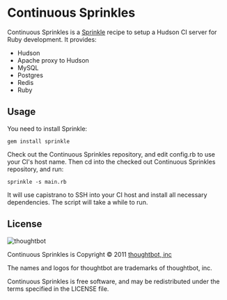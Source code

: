 Continuous Sprinkles
====================

Continuous Sprinkles is a [Sprinkle](https://github.com/crafterm/sprinkle) recipe to setup a Hudson CI server for Ruby development. It provides:

* Hudson
* Apache proxy to Hudson
* MySQL
* Postgres
* Redis
* Ruby

Usage
-----

You need to install Sprinkle:

    gem install sprinkle

Check out the Continuous Sprinkles repository, and edit config.rb to use your CI's host name. Then cd into the checked out Continuous Sprinkles repository, and run:

    sprinkle -s main.rb

It will use capistrano to SSH into your CI host and install all necessary dependencies. The script will take a while to run.

License
-------

![thoughtbot](http://thoughtbot.com/images/tm/logo.png)

Continuous Sprinkles is Copyright © 2011 [thoughtbot, inc](http://thoughtbot.com/community)

The names and logos for thoughtbot are trademarks of thoughtbot, inc.

Continuous Sprinkles is free software, and may be redistributed under the terms specified in the LICENSE file.
